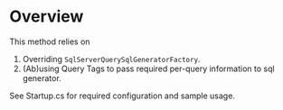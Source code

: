# Overview

This method relies on

1. Overriding `SqlServerQuerySqlGeneratorFactory`. 
2. (Ab)using Query Tags to pass required per-query information to sql generator.

See Startup.cs for required configuration and sample usage. 
